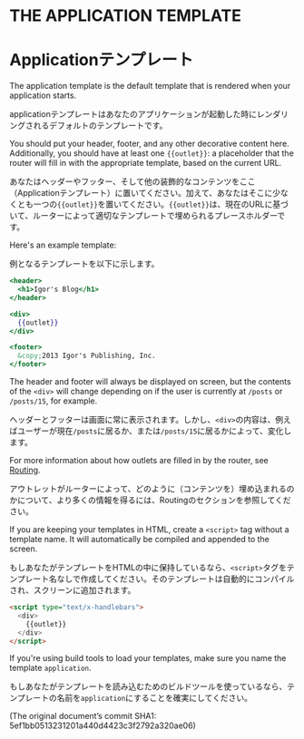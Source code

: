 # THE APPLICATION TEMPLATE
# Applicationテンプレート

The application template is the default template that is rendered when
your application starts. 

applicationテンプレートはあなたのアプリケーションが起動した時にレンダリングされるデフォルトのテンプレートです。

You should put your header, footer, and any other decorative content
here. Additionally, you should have at least one `{{outlet}}`:
a placeholder that the router will fill in with the appropriate template,
based on the current URL.

あなたはヘッダーやフッター、そして他の装飾的なコンテンツをここ（Applicationテンプレート）に置いてください。加えて、あなたはそこに少なくとも一つの`{{outlet}}`を置いてください。`{{outlet}}`は、現在のURLに基づいて、ルーターによって適切なテンプレートで埋められるプレースホルダーです。

Here's an example template:

例となるテンプレートを以下に示します。

```handlebars
<header>
  <h1>Igor's Blog</h1>
</header>

<div>
  {{outlet}}
</div>

<footer>
  &copy;2013 Igor's Publishing, Inc.
</footer>
```

The header and footer will always be displayed on screen, but the
contents of the `<div>` will change depending on if the user is
currently at `/posts` or `/posts/15`, for example.

ヘッダーとフッターは画面に常に表示されます。しかし、`<div>`の内容は、例えばユーザーが現在`/posts`に居るか、または`/posts/15`に居るかによって、変化します。

For more information about how outlets are filled in by the router, see
[Routing](/guides/routing).

アウトレットがルーターによって、どのように（コンテンツを）埋め込まれるのかについて、より多くの情報を得るには、Routingのセクションを参照してください。

If you are keeping your templates in HTML, create a `<script>` tag
without a template name. It will automatically be compiled and appended
to the screen.

もしあなたがテンプレートをHTMLの中に保持しているなら、`<script>`タグをテンプレート名なしで作成してください。そのテンプレートは自動的にコンパイルされ、スクリーンに追加されます。

```html
<script type="text/x-handlebars">
  <div>
    {{outlet}}
  </div>
</script>
```

If you're using build tools to load your templates, make sure you name
the template `application`.

もしあなたがテンプレートを読み込むためのビルドツールを使っているなら、テンプレートの名前を`application`にすることを確実にしてください。

(The original document’s commit SHA1: 5ef1bb0513231201a440d4423c3f2792a320ae06)